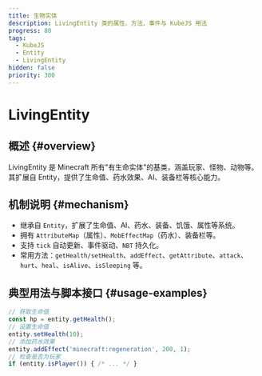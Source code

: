 ```yaml
---
title: 生物实体
description: LivingEntity 类的属性、方法、事件与 KubeJS 用法
progress: 80
tags:
  - KubeJS
  - Entity
  - LivingEntity
hidden: false
priority: 300
---
```


# LivingEntity

## 概述 {#overview}

LivingEntity 是 Minecraft 所有"有生命实体"的基类，涵盖玩家、怪物、动物等。其扩展自 Entity，提供了生命值、药水效果、AI、装备栏等核心能力。

## 机制说明 {#mechanism}

- 继承自 `Entity`，扩展了生命值、AI、药水、装备、饥饿、属性等系统。
- 拥有 `AttributeMap`（属性）、`MobEffectMap`（药水）、装备栏等。
- 支持 `tick` 自动更新、事件驱动、`NBT` 持久化。
- 常用方法：`getHealth/setHealth`、`addEffect`、`getAttribute`、`attack`、`hurt`、`heal`、`isAlive`、`isSleeping` 等。

## 典型用法与脚本接口 {#usage-examples}

```js
// 获取生命值
const hp = entity.getHealth();
// 设置生命值
entity.setHealth(10);
// 添加药水效果
entity.addEffect('minecraft:regeneration', 200, 1);
// 检查是否为玩家
if (entity.isPlayer()) { /* ... */ }
```
